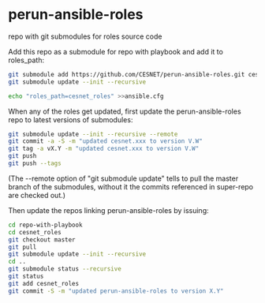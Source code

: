 # perun-ansible-roles
repo with git submodules for roles source code

Add this repo as a submodule for repo with playbook and add it to roles_path:

```bash
git submodule add https://github.com/CESNET/perun-ansible-roles.git cesnet_roles 
git submodule update --init --recursive

echo "roles_path=cesnet_roles" >>ansible.cfg
```

When any of the roles get updated, first update the perun-ansible-roles repo to latest versions of submodules:
```bash
git submodule update --init --recursive --remote
git commit -a -S -m "updated cesnet.xxx to version V.W"
git tag -a vX.Y -m "updated cesnet.xxx to version V.W"
git push
git push --tags
```
(The --remote option of "git submodule update" tells to pull the master branch of the submodules,
without it the commits referenced in super-repo are checked out.)

Then update the repos linking perun-ansible-roles by issuing:
```bash
cd repo-with-playbook
cd cesnet_roles
git checkout master
git pull
git submodule update --init --recursive
cd ..
git submodule status --recursive
git status
git add cesnet_roles
git commit -S -m "updated perun-ansible-roles to version X.Y"
```
